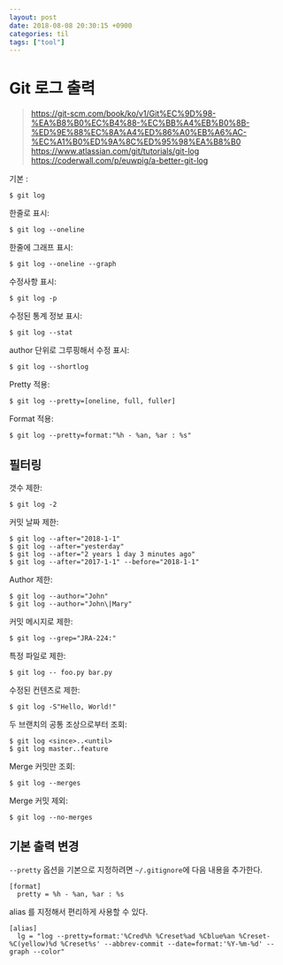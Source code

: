 ```yaml
---
layout: post
date: 2018-08-08 20:30:15 +0900
categories: til
tags: ["tool"]
---
```


# Git 로그 출력

> <https://git-scm.com/book/ko/v1/Git%EC%9D%98-%EA%B8%B0%EC%B4%88-%EC%BB%A4%EB%B0%8B-%ED%9E%88%EC%8A%A4%ED%86%A0%EB%A6%AC-%EC%A1%B0%ED%9A%8C%ED%95%98%EA%B8%B0>
> <https://www.atlassian.com/git/tutorials/git-log>
> <https://coderwall.com/p/euwpig/a-better-git-log>

기본 :

    $ git log

한줄로 표시:

    $ git log --oneline

한줄에 그래프 표시:

    $ git log --oneline --graph

수정사항 표시:

    $ git log -p

수정된 통계 정보 표시:

    $ git log --stat

author 단위로 그루핑해서 수정 표시:

    $ git log --shortlog

Pretty 적용:

    $ git log --pretty=[oneline, full, fuller]

Format 적용:

    $ git log --pretty=format:"%h - %an, %ar : %s"

## 필터링

갯수 제한:

    $ git log -2

커밋 날짜 제한:

    $ git log --after="2018-1-1"
    $ git log --after="yesterday"
    $ git log --after="2 years 1 day 3 minutes ago"
    $ git log --after="2017-1-1" --before="2018-1-1"

Author 제한:

    $ git log --author="John"
    $ git log --author="John\|Mary"

커밋 메시지로 제한:

    $ git log --grep="JRA-224:"

특정 파일로 제한:

    $ git log -- foo.py bar.py

수정된 컨텐츠로 제한:

    $ git log -S"Hello, World!"

두 브랜치의 공통 조상으로부터 조회:

    $ git log <since>..<until>
    $ git log master..feature

Merge 커밋만 조회:

    $ git log --merges

Merge 커밋 제외:

    $ git log --no-merges

## 기본 출력 변경

`--pretty` 옵션을 기본으로 지정하려면 `~/.gitignore`에 다음 내용을 추가한다.

    [format]
      pretty = %h - %an, %ar : %s

alias 를 지정해서 편리하게 사용할 수 있다.

    [alias]
      lg = "log --pretty=format:'%Cred%h %Creset%ad %Cblue%an %Creset-%C(yellow)%d %Creset%s' --abbrev-commit --date=format:'%Y-%m-%d' --graph --color"
